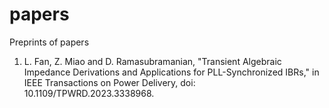 # papers
Preprints of papers
1. L. Fan, Z. Miao and D. Ramasubramanian, "Transient Algebraic Impedance Derivations and Applications for PLL-Synchronized IBRs," in IEEE Transactions on Power Delivery, doi: 10.1109/TPWRD.2023.3338968.
